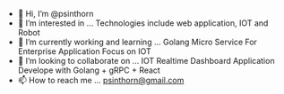 - 👋 Hi, I’m @psinthorn
- 👀 I’m interested in ... Technologies include web application, IOT and Robot
- 🌱 I’m currently working and learning ... Golang Micro Service For Enterprise Application Focus on IOT  
- 💞️ I’m looking to collaborate on ... IOT Realtime Dashboard Application Develope with Golang + gRPC + React 
- 📫 How to reach me ... psinthorn@gmail.com

<!---
psinthorn/psinthorn is a ✨ special ✨ repository because its `README.md` (this file) appears on your GitHub profile.
You can click the Preview link to take a look at your changes.
--->

